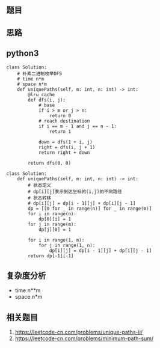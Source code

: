 ## 题目

## 思路

## python3
```python3
class Solution:
    # 朴素二进制枚举DFS
    # time n*m 
    # space n*m 
    def uniquePaths(self, m: int, n: int) -> int:
        @lru_cache
        def dfs(i, j):
            # base
            if i > m or j > n:
                return 0
            # reach destination
            if i == m - 1 and j == n - 1:
                return 1
            
            down = dfs(1 + i, j)
            right = dfs(i, j + 1)
            return right + down

        return dfs(0, 0)
        
class Solution:
    def uniquePaths(self, m: int, n: int) -> int:
        # 状态定义
        # dp[i][j]表示到达坐标的(i,j)的不同路径
        # 状态转移
        # dp[i][j] = dp[i - 1][j] + dp[i][j - 1]
        dp = [[0 for _ in range(n)] for _ in range(m)]
        for i in range(n):
            dp[0][i] = 1
        for j in range(m):
            dp[j][0] = 1
        
        for i in range(1, m):
            for j in range(1, n):
                dp[i][j] = dp[i - 1][j] + dp[i][j - 1]
        return dp[-1][-1]
```

## 复杂度分析
* time n**m
* space n*m

## 相关题目
1. https://leetcode-cn.com/problems/unique-paths-ii/
2. https://leetcode-cn.com/problems/minimum-path-sum/
